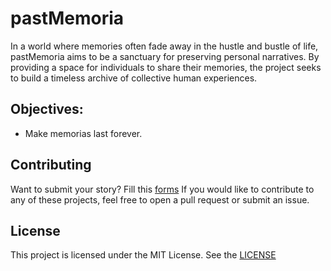 # pastMemoria

In a world where memories often fade away in the hustle and bustle of life, 
pastMemoria aims to be a sanctuary for preserving personal narratives. 
By providing a space for individuals to share their memories, the project seeks 
to build a timeless archive of collective human experiences.

## Objectives:

- Make memorias last forever.

## Contributing

Want to submit your story? Fill this [forms](https://forms.office.com/r/ygTCk7ALha)
If you would like to contribute to any of these projects, feel free to open a pull request or submit an issue.

## License

This project is licensed under the MIT License. See the [LICENSE](../LICENSE)
